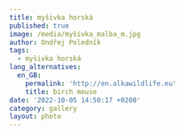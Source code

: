 ```yaml
---
title: myšivka horská
published: true
image: /media/myšivka_malba_m.jpg
author: Ondřej Poledník
tags:
  - myšivka horská
lang_alternatives:
  en_GB:
    permalink: 'http://en.alkawildlife.eu'
    title: birch mouse
date: '2022-10-05 14:50:17 +0200'
category: gallery
layout: photo
---
```


